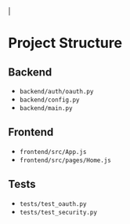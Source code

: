 |
# Project Structure

## Backend
- `backend/auth/oauth.py`
- `backend/config.py`
- `backend/main.py`

## Frontend
- `frontend/src/App.js`
- `frontend/src/pages/Home.js`

## Tests
- `tests/test_oauth.py`
- `tests/test_security.py`